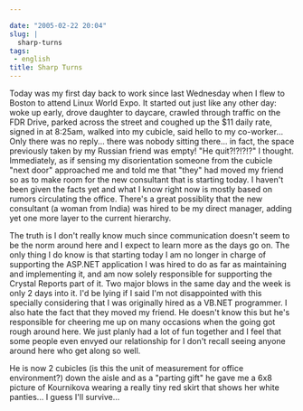 ```yaml
---

date: "2005-02-22 20:04"
slug: |
  sharp-turns
tags:
 - english
title: Sharp Turns
---
```


Today was my first day back to work since last Wednesday when I flew to
Boston to attend Linux World Expo. It started out just like any other
day: woke up early, drove daughter to daycare, crawled through traffic
on the FDR Drive, parked across the street and coughed up the \$11 daily
rate, signed in at 8:25am, walked into my cubicle, said hello to my
co-worker... Only there was no reply... there was nobody sitting
there... in fact, the space previously taken by my Russian friend was
empty! "He quit?!?!?!?" I thought. Immediately, as if sensing my
disorientation someone from the cubicle "next door" approached me and
told me that "they" had moved my friend so as to make room for the new
consultant that is starting today. I haven't been given the facts yet
and what I know right now is mostly based on rumors circulating the
office. There's a great possiblity that the new consultant (a woman from
India) was hired to be my direct manager, adding yet one more layer to
the current hierarchy.

The truth is I don't really know much since communication doesn't seem
to be the norm around here and I expect to learn more as the days go on.
The only thing I do know is that starting today I am no longer in charge
of supporting the ASP.NET application I was hired to do as far as
maintaining and implementing it, and am now solely responsible for
supporting the Crystal Reports part of it. Two major blows in the same
day and the week is only 2 days into it. I'd be lying if I said I'm not
disappointed with this specially considering that I was originally hired
as a VB.NET programmer. I also hate the fact that they moved my friend.
He doesn't know this but he's responsible for cheering me up on many
occasions when the going got rough around here. We just planly had a lot
of fun together and I feel that some people even envyed our relationship
for I don't recall seeing anyone around here who get along so well.

He is now 2 cubicles (is this the unit of measurement for office
environment?) down the aisle and as a "parting gift" he gave me a 6x8
picture of Kournikova wearing a really tiny red skirt that shows her
white panties... I guess I'll survive...
